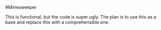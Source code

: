 #Minesweeper

This is functional, but the code is super ugly. The plan is to use this as a base and replace this with a comprehensible one.
